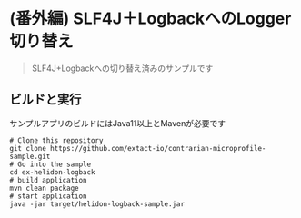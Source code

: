 # (番外編) SLF4J＋LogbackへのLogger切り替え
> SLF4J+Logbackへの切り替え済みのサンプルです

## ビルドと実行
サンプルアプリのビルドにはJava11以上とMavenが必要です

```shell
# Clone this repository
git clone https://github.com/extact-io/contrarian-microprofile-sample.git
# Go into the sample
cd ex-helidon-logback
# build application
mvn clean package
# start application
java -jar target/helidon-logback-sample.jar
```

